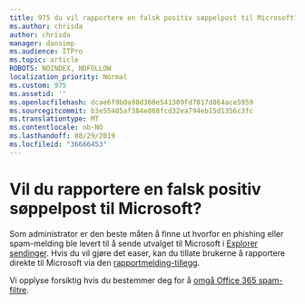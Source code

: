 ```yaml
---
title: 975 du vil rapportere en falsk positiv søppelpost til Microsoft?
ms.author: chrisda
author: chrisda
manager: dansimp
ms.audience: ITPro
ms.topic: article
ROBOTS: NOINDEX, NOFOLLOW
localization_priority: Normal
ms.custom: 975
ms.assetid: ''
ms.openlocfilehash: dcae6f9b0a98d360e541309fd7017d864ace5959
ms.sourcegitcommit: b3e55405af384e868fcd32ea794eb15d1356c3fc
ms.translationtype: MT
ms.contentlocale: nb-NO
ms.lasthandoff: 08/29/2019
ms.locfileid: "36666453"
---
```

# <a name="would-you-like-to-report-a-spam-false-positive-to-microsoft"></a>Vil du rapportere en falsk positiv søppelpost til Microsoft?

Som administrator er den beste måten å finne ut hvorfor en phishing eller spam-melding ble levert til å sende utvalget til Microsoft i [Explorer sendinger](https://protection.office.com/reportsubmission). Hvis du vil gjøre det easer, kan du tillate brukerne å rapportere direkte til Microsoft via den [rapportmelding-tillegg](https://appsource.microsoft.com/product/office/WA104381180?src=office&tab=Overview).

Vi opplyse forsiktig hvis du bestemmer deg for å [omgå Office 365 spam-filtre](https://docs.microsoft.com/exchange/troubleshoot/antispam/cautions-against-bypassing-spam-filters).
